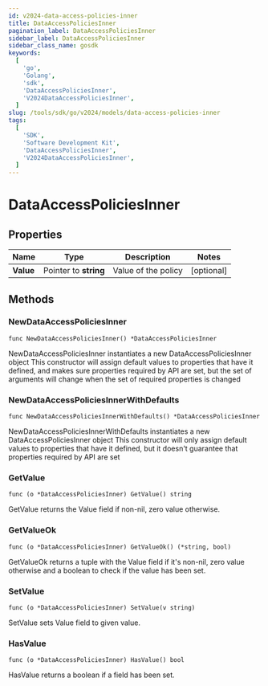 ```yaml
---
id: v2024-data-access-policies-inner
title: DataAccessPoliciesInner
pagination_label: DataAccessPoliciesInner
sidebar_label: DataAccessPoliciesInner
sidebar_class_name: gosdk
keywords:
  [
    'go',
    'Golang',
    'sdk',
    'DataAccessPoliciesInner',
    'V2024DataAccessPoliciesInner',
  ]
slug: /tools/sdk/go/v2024/models/data-access-policies-inner
tags:
  [
    'SDK',
    'Software Development Kit',
    'DataAccessPoliciesInner',
    'V2024DataAccessPoliciesInner',
  ]
---
```


# DataAccessPoliciesInner

## Properties

| Name      | Type                  | Description         | Notes      |
| --------- | --------------------- | ------------------- | ---------- |
| **Value** | Pointer to **string** | Value of the policy | [optional] |

## Methods

### NewDataAccessPoliciesInner

`func NewDataAccessPoliciesInner() *DataAccessPoliciesInner`

NewDataAccessPoliciesInner instantiates a new DataAccessPoliciesInner object This constructor will assign default values to properties that have it defined, and makes sure properties required by API are set, but the set of arguments will change when the set of required properties is changed

### NewDataAccessPoliciesInnerWithDefaults

`func NewDataAccessPoliciesInnerWithDefaults() *DataAccessPoliciesInner`

NewDataAccessPoliciesInnerWithDefaults instantiates a new DataAccessPoliciesInner object This constructor will only assign default values to properties that have it defined, but it doesn't guarantee that properties required by API are set

### GetValue

`func (o *DataAccessPoliciesInner) GetValue() string`

GetValue returns the Value field if non-nil, zero value otherwise.

### GetValueOk

`func (o *DataAccessPoliciesInner) GetValueOk() (*string, bool)`

GetValueOk returns a tuple with the Value field if it's non-nil, zero value otherwise and a boolean to check if the value has been set.

### SetValue

`func (o *DataAccessPoliciesInner) SetValue(v string)`

SetValue sets Value field to given value.

### HasValue

`func (o *DataAccessPoliciesInner) HasValue() bool`

HasValue returns a boolean if a field has been set.
